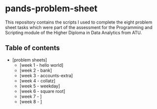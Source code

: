 # pands-problem-sheet

This repository contains the scripts I used to complete the eight problem sheet tasks which were part of the assessment for the Programming and Scripting module of the Higher Diploma in Data Analytics from ATU. 


## Table of contents
* [problem sheets]
  * [week 1 - hello world]
  * [week 2 - bank]
  * [week 3 - accounts-extra]
  * [week 4 - collatz]
  * [week 5 - weekday]
  * [week 6 - square root]
  * [week 7 - ]
  * [week 8 - ]

